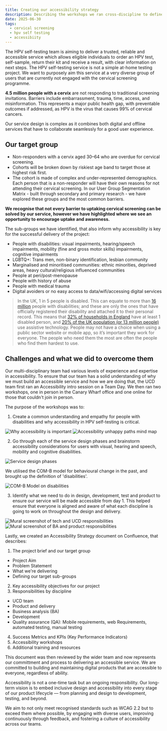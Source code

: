 ```yaml
---
title: Creating our accessibility strategy
description: Describing the workshops we ran cross-discipline to define our accessibility strategy and commitment  
date: 2025-06-30
tags:
  - cervical screening
  - hpv self testing
  - accessibiity 
---
```

 
The HPV self-testing team is aiming to deliver a trusted, reliable and accessible service which allows eligible individuals to order an HPV test, self-sample, return their kit and receive a result, with clear information on next steps. The HPV self-testing service is not a simple at-home testing project. We want to purposely aim this service at a very diverse group of users that are currently not engaged with the cervical screening programme.

**4.5 million people with a cervix** are not responding to traditional screening invitations. Barriers include embarrassment, trauma, time, access, and misinformation.​ This represents a major public health gap, with preventable outcomes if addressed, as HPV is the virus that causes 99% of cervical cancers.

Our service design is complex as it combines both digital and offline services that have to collaborate seamlessly for a good user experience. 

## Our target group

- Non-responders with a cervix aged 30–64 who are overdue for cervical screening.​
- Cohorts will be broken down by riskiest age band to target those at highest risk first.
- The cohort is made of complex and under-represented demographics. Each person that is a non-responder will have their own reasons for not attending their cervical screening. In our User Group Segmentation Matrix - built through secondary and primary research - we have explored these groups and the most common barriers.

**We recognise that not every barrier to uptaking cervical screening can be solved by our service, however we have highlighted where we see an opportunity to encourage uptake and awareness.**

The sub-groups we have identified, that also inform why accessibility is key for the successful delivery of the project:

- People with disabilities: visual impairments, hearing/speech impairments, mobility (fine and gross motor skills) impairments, cognitive impairments
- LGBTQ+: Trans men, non-binary identification, lesbian community
- Marginalised and minoritised communities: ethnic minorities, deprived areas, heavy cultural/religious influenced communities
- People at peri/post-menopause 
- People with history of abuse
- People with medical trauma 
- Digital avoiders or no easy access to data/wifi/accessing digital services

> In the UK, 1 in 5 people is disabled. This can equate to more than [16 million](https://commonslibrary.parliament.uk/research-briefings/cbp-9602/) people with disabilities; and these are only the ones that have officially registered their disability and attached it to their personal record. This means that [32% of households in England](https://nhsd-confluence.digital.nhs.uk/https:/business.scope.org.uk/article/accessibility-and-disability-facts-and-figure) have at least 1 disabled person, and [20% of the UK population (or 13 million people)](https://www.tpximpact.com/knowledge-hub/insights/what-is-assistive-technology) use assistive technology. People may not have a choice when using a public sector website or mobile app, so it’s important they work for everyone. The people who need them the most are often the people who find them hardest to use.


## Challenges and what we did to overcome them

Our multi-disciplinary team had various levels of experience and expertise in accessibility. To ensure that our team has a solid understanding of why we must build an accessible service and how we are doing that, the UCD team first ran an Accessibility intro session on a Team Day. We then ran two workshops, one in person in the Canary Wharf office and one online for those that couldn't join in person.

The purpose of the workshops was to:
1. Create a common understanding and empathy for people with disabilities and why accessibility in HPV self-testing is critical.

![Why accessibility is important](whyisimportant.png)
![Accessibility unhappy paths mind map](accessibilityunhappypaths.png)

2. Go through each of the service design phases and brainstorm accessibility considerations for users with visual, hearing and speech, mobility and cognitive disabilities.

![Service design phases](disabilitiesacrossjourney.png)

We utilised the COM-B model for behavioural change in the past, and brought up the definition of 'disabilities'.

![COM-B Model on disabilities](combmodelcapabilities.png)
 
3. Identify what we need to do in design, development, test and product to ensure our service will be made accessible from day 1. This helped ensure that everyone is aligned and aware of what each discipline is going to work on throughout the design and delivery.

![Mural screenshot of tech and UCD responsibilities](techanducd.png)
![Mural screenshot of BA and product responsibilities](baandproduct.png)

Lastly, we created an Accessibility Strategy document on Confluence, that describes:

1. The project brief and our target group
- Project Aim
- Problem Statement
- What we're delivering
- Defining our target sub-groups

2. Key accessibility objectives for our project
3. Responsibilities by discipline
- UCD team
- Product and delivery 
- Business analysis (BA)
- Development
- Quality assurance (QA): Mobile requirements, web Requirements, automated testing, manual testing

4. Success Metrics and KPIs (Key Performance Indicators)
5. Accessibility workshops
6. Additional training and resources



This document was then reviewed by the wider team and now represents our committment and process to delivering an accessible service. We are committed to building and maintaining digital products that are accessible to everyone, regardless of ability. 

Accessibility is not a one-time task but an ongoing responsibility. Our long-term vision is to embed inclusive design and accessibility into every stage of our product lifecycle — from planning and design to development, testing, and beyond. 

We aim to not only meet recognised standards such as WCAG 2.2 but to exceed them where possible, by engaging with diverse users, improving continuously through feedback, and fostering a culture of accessibility across our teams.






  




 

